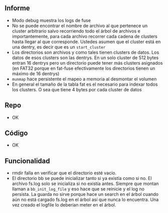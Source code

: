 ## Informe 
- Modo debug muestra los logs de fuse
- No se puede encontrar el nombre de archivo al que pertenece un cluster arbitrario salvo recorriendo todo el árbol de archivos e importantemente, para cada archivo recorrer cada cadena de clusters hasta llegar al que corresponde. Ustedes asumen que el cluster está en una dentry, es decir que es un `start_cluster`
- Los directorios son archivos y como tales tienen clusters de datos. Los datos de esos clusters son las dentrys. En un solo cluster de 512 bytes entran 16 dentrys pero un directorio puede tener más clusters asignados (en FAT32 porque en fat-fuse efectivamente los directorios tienen un máximo de 16 dentrys)
- `munmap` hace persistente el mapeo a memoria al desmontar el volumen
- En general el tamaño de la tabla fat es el necesario para indexar todos los clusters. O sea que tiene 4 bytes por cada cluster de datos


## Repo 
- OK

## Código
- OK

## Funcionalidad
- rmdir falla en verificar que el directorio esté vacío. 
- El directorio bb se puede inicializar tanto si ya existía como si no. El archivo fs.log solo se inicializa si no existía antes. Siempre que montan llaman a `bb_init_log_file` y eso hace que se reinicie y el log no persista. La guarda no sirve porque hace un search en el árbol cuando aún no está cargado fs.log en el árbol así que nunca lo encuentra. Una vez creado el logfile lo deberían meter en el árbol.